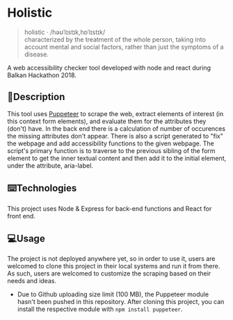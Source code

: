 # Holistic
> holistic ‧ /həʊˈlɪstɪk,hɒˈlɪstɪk/ <br> characterized by the treatment of the whole person, taking into account mental and social factors, rather than just the symptoms of a disease.

A web accessibility checker tool developed with node and react during Balkan Hackathon 2018.<br>
## 📝Description
This tool uses <a href="https://github.com/GoogleChrome/puppeteer">Puppeteer</a> to scrape the web, extract elements of interest (in this context form elements), and evaluate them for the attributes they (don't) have.
In the back end there is a calculation of number of occurences the missing attributes don't appear.
There is also a script generated to "fix" the webpage and add accessibility functions to the given webpage. The script's primary function is to traverse to the previous sibling of the form element to get the inner textual content and then add it to the initial element, under the attribute, aria-label.

## ⌨️Technologies
This project uses Node & Express for back-end functions and React for front end.

## 💻Usage
The project is not deployed anywhere yet, so in order to use it, users are welcomed to clone this project in their local systems and run it from there. As such, users are welcomed to customize the scraping based on their needs and ideas.
* Due to Github uploading size limit (100 MB), the Puppeteer module hasn't been pushed in this repository. After cloning this project, you can install the respective module with ```npm install puppeteer```.
